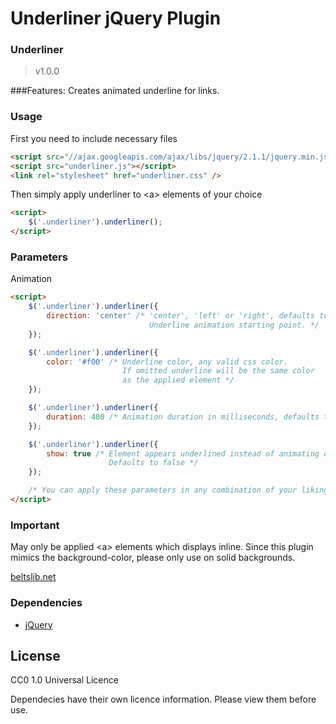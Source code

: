 Underliner jQuery Plugin
========================


### Underliner ###
>v1.0.0

###Features:
Creates animated underline for links.

### Usage
First you need to include necessary files
```html
<script src="//ajax.googleapis.com/ajax/libs/jquery/2.1.1/jquery.min.js"></script>
<script src="underliner.js"></script>
<link rel="stylesheet" href="underliner.css" />
```

Then simply apply underliner to &lt;a&gt; elements of your choice
```html
<script>
	$('.underliner').underliner();
</script>
```

### Parameters
Animation
```html
<script>
	$('.underliner').underliner({
		direction: 'center' /* 'center', 'left' or 'right', defaults to 'center'
							   Underline animation starting point. */
	});

	$('.underliner').underliner({
		color: '#f00' /* Underline color, any valid css color.
		                 If omitted underline will be the same color
		                 as the applied element */
	});

	$('.underliner').underliner({
		duration: 400 /* Animation duration in milliseconds, defaults to 200 */
	});

	$('.underliner').underliner({
		show: true /* Element appears underlined instead of animating on hover.
					  Defaults to false */
	});

	/* You can apply these parameters in any combination of your liking */
</script>
```

### Important
May only be applied &lt;a&gt; elements which displays inline. Since this plugin mimics the background-color, please only use on solid backgrounds.

[beltslib.net](http://beltslib.net/)

### Dependencies
* [jQuery](http://jquery.com/)

License
------------
CC0 1.0 Universal Licence

Dependecies have their own licence information. Please view them before use.
